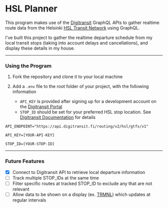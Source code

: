 # HSL Planner

This program makes use of the [Digitransit](https://digitransit.fi/en/developers/) GraphQL APIs to gather realtime route data from the Helsinki [HSL Transit Network](https://www.hsl.fi/en) using GraphQL.

I've built this project to gather the realtime departure schedule from my local transit stops (taking into account delays and cancellations), and display these details in my house.

---

### Using the Program

1. Fork the repository and clone it to your local machine

2. Add a `.env` file to the root folder of your project, with the following information
   - `API_KEY` is provided after signing up for a development account on the [Digitransit Portal](https://portal-api.digitransit.fi/)
   - `STOP_ID` should be set for your preferred HSL stop location. See [Digitransit Documentation](https://digitransit.fi/en/developers/apis/1-routing-api/stops/) for details

```
API_ENDPOINT="https://api.digitransit.fi/routing/v2/hsl/gtfs/v1"

API_KEY=[YOUR-API-KEY]

STOP_ID=[YOUR-STOP-ID]
```

---

### Future Features

- [x] Connect to Digitransit API to retrieve local departure information
- [ ] Track multiple STOP_IDs at the same time
- [ ] Filter specific routes at tracked STOP_ID to exclude any that are not relevant
- [ ] Allow data to be shown on a display (ex. [TRMNL](https://usetrmnl.com/)) which updates at regular intervals
